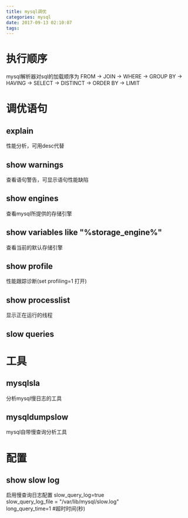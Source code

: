```yaml
---
title: mysql调优
categories: mysql
date: 2017-09-13 02:10:07
tags:
---
```


# 执行顺序
mysql解析器对sql的加载顺序为
FROM -> JOIN -> WHERE -> GROUP BY -> HAVING -> SELECT -> DISTINCT -> ORDER BY -> LIMIT

# 调优语句
## explain
性能分析，可用desc代替

## show warnings
查看语句警告，可显示语句性能缺陷

## show engines
查看mysql所提供的存储引擎

## show variables like "%storage_engine%"
查看当前的默认存储引擎

## show profile
性能跟踪诊断(set profiling=1 打开)

## show processlist
显示正在运行的线程

## slow queries

# 工具
## mysqlsla
分析mysql慢日志的工具

## mysqldumpslow
mysql自带慢查询分析工具

# 配置
## show slow log
启用慢查询日志配置
slow_query_log=true  
slow_query_log_file = "/var/lib/mysql/slow.log"  
long_query_time=1  #超时时间(秒)
